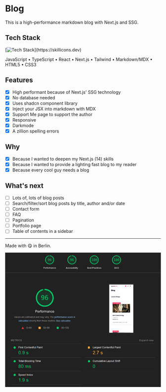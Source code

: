 # Blog

This is a high-performance markdown blog with Next.js and SSG.

## Tech Stack

[![Tech Stack](https://skillicons.dev/icons?i=js,ts,react,nextjs,tailwind,md,html,css,)](https://skillicons.dev)

JavaScript &bull; TypeScript &bull; React &bull; Next.js &bull; Tailwind &bull; Markdown/MDX &bull; HTML5 &bull; CSS3

## Features

- [x] High performant because of Next.js' SSG technology
- [x] No database needed
- [x] Uses shadcn component library
- [x] Inject your JSX into markdown with MDX
- [x] Support Me page to support the author
- [x] Responsive
- [x] Darkmode
- [x] A zillion spelling errors

## Why

- [x] Because I wanted to deepen my Next.js (14) skills
- [x] Because I wanted to provide a lighting fast blog to my reader
- [x] Because every cool guy needs a blog

## What's next

- [ ] Lots of, lots of blog posts
- [ ] Search/filter/sort blog posts by title, author and/or date
- [ ] Contact form
- [ ] FAQ
- [ ] Pagination
- [ ] Portfolio page
- [ ] Table of contents in a sidebar

---

Made with 😋 in Berlin.

[![High Lighthouse score of kasulksBLOG](public/img/lighthouse-score-202405.png "High Lighthouse score of kasulksBLOG")](https://googlechrome.github.io/lighthouse/viewer/?psiurl=https%3A%2F%2Fkasulks-blog.vercel.app%2Fblog&strategy=mobile&category=performance&category=accessibility&category=best-practices&category=seo&locale=en-US&utm_source=lh-chrome-ext)
